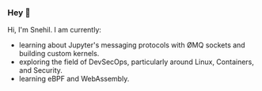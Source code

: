 ### Hey 👋

Hi, I'm Snehil. I am currently:

- learning about Jupyter's messaging protocols with ØMQ sockets and building custom kernels.
- exploring the field of DevSecOps, particularly around Linux, Containers, and Security.
- learning eBPF and WebAssembly.
